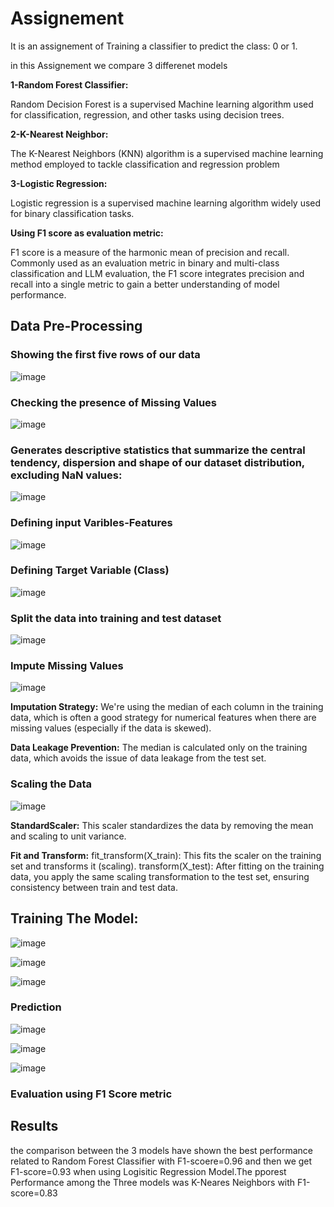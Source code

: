 # Assignement

It is an assignement of Training a classifier to predict the class: 0 or 1.

in this Assignement we compare 3 differenet models 

__1-Random Forest Classifier:__

Random Decision Forest is a supervised Machine learning algorithm used for classification, regression, and other tasks using decision trees.

__2-K-Nearest Neighbor:__

The K-Nearest Neighbors (KNN) algorithm is a supervised machine learning method employed to tackle classification and regression problem

__3-Logistic Regression:__

Logistic regression is a supervised machine learning algorithm widely used for binary classification tasks.


__Using F1 score as evaluation metric:__

F1 score is a measure of the harmonic mean of precision and recall. Commonly used as an evaluation metric in binary and multi-class classification and LLM evaluation, the F1 score integrates precision and recall into a single metric to gain a better understanding of model performance.  

## Data Pre-Processing

### Showing the first five rows of our data

![image](https://github.com/user-attachments/assets/00022713-5055-4c59-b609-5cdeb15de078)

### Checking the presence of Missing Values

![image](https://github.com/user-attachments/assets/7b290390-29c8-4a09-9b72-ee2e3aefd51d)

### Generates descriptive statistics that summarize the central tendency, dispersion and shape of our dataset distribution, excluding NaN values:

![image](https://github.com/user-attachments/assets/7ef5f7a6-4729-4b77-bd67-fb8974b72578)

### Defining input Varibles-Features

![image](https://github.com/user-attachments/assets/6b573ceb-3f96-4ca3-aa32-466a724a1dcc)

### Defining Target Variable (Class)

![image](https://github.com/user-attachments/assets/b86a2255-2a8a-443c-b717-151de693e102)

### Split the data into training and test dataset

![image](https://github.com/user-attachments/assets/a16a0b77-6379-4543-a58e-4474d233599a)

### Impute Missing Values

![image](https://github.com/user-attachments/assets/a5132b1e-e004-40a3-9487-4ba89b273cca)

__Imputation Strategy:__ We're using the median of each column in the training data, which is often a good strategy for numerical features when there are missing values (especially if the data is skewed).

__Data Leakage Prevention:__ The median is calculated only on the training data, which avoids the issue of data leakage from the test set.

### Scaling the Data

![image](https://github.com/user-attachments/assets/a66247ff-4493-493b-acdf-e808fab97942)

__StandardScaler:__ This scaler standardizes the data by removing the mean and scaling to unit variance.

__Fit and Transform:__
fit_transform(X_train): This fits the scaler on the training set and transforms it (scaling).
transform(X_test): After fitting on the training data, you apply the same scaling transformation to the test set, ensuring consistency between train and test data.

## Training The Model:

![image](https://github.com/user-attachments/assets/78a530aa-e950-425f-98a7-80e9c90256e2)

![image](https://github.com/user-attachments/assets/c6b0c835-2b67-4994-afc9-1de834a174c6)

![image](https://github.com/user-attachments/assets/8a698e02-ddae-4a93-ae08-784d97676a07)


### Prediction 

![image](https://github.com/user-attachments/assets/b00d7d6e-df23-4519-ba16-34913345032f)


![image](https://github.com/user-attachments/assets/611e6429-ad82-44ff-9fab-057c9be1fbd6)

![image](https://github.com/user-attachments/assets/4d6bd0d7-d851-4c33-8fc9-b0209ca91d2f)



### Evaluation using F1 Score metric





## Results

the comparison between the 3 models have shown the best performance related to Random Forest Classifier with F1-scoere=0.96
and then we get F1-score=0.93 when using Logisitic Regression Model.The pporest Performance among the Three models was K-Neares Neighbors with F1-score=0.83


    
